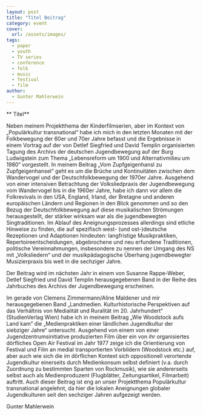 ```yaml
---
layout: post
title: "Titel Beitrag"
category: event
cover:
  url: /assets/images/
tags:
  - paper
  - youth
  - TV series
  - conference
  - folk
  - music
  - festival
  - film
author:
  - Gunter Mahlerwein
---
```


** Titel**

<!-- more -->

Neben meinem Projektthema der Kinderfilmserien, aber im Kontext von „Populärkultur transnational“ habe ich mich in den letzten Monaten mit der Folkbewegung der 60er und 70er Jahre befasst und die Ergebnisse in einem Vortrag auf der von Detlef Siegfried und David Templin organisierten Tagung des Archivs der deutschen Jugendbewegung auf der Burg Ludwigstein zum Thema „Lebensreform um 1900 und Alternativmilieu um 1980“ vorgestellt. In meinem Beitrag „Vom Zupfgeigenhansl zu Zupfgeigenhansel“ geht es um die Brüche und Kontinuitäten zwischen dem Wandervogel und der Deutschfolkbewegung der 1970er Jahre. Ausgehend von einer intensiven Betrachtung der Volksliedpraxis der Jugendbewegung vom Wandervogel bis in die 1960er Jahre, habe ich dann vor allem die Folkrevivals in den USA, England, Irland, der Bretagne und anderen europäischen Ländern und Regionen in den Blick genommen und so den Bezug der Deutschfolkbewegung auf diese musikalischen Strömungen herausgestellt, der  stärker wirksam war als die jugendbewegten Singtraditionen. Im Ablauf des Aneignungsprozesses allerdings sind etliche Hinweise zu finden, die auf spezifisch west- (und ost-)deutsche Rezeptionen und Adaptionen hindeuten: langfristige Musikpraktiken, Repertoireentscheidungen, abgebrochene und neu erfundene Traditionen, politische Vereinnahmungen, insbesondere zu nennen der Umgang des NS mit „Volksliedern“ und der musikpädagogische Überhang jugendbewegter Musizierpraxis bis weit in die sechziger Jahre.

Der Beitrag wird im nächsten Jahr in einem von Susanne Rappe-Weber, Detlef Siegfried und David Templin herausgegebenen Band in der Reihe des Jahrbuches des Archivs der Jugendbewegung erscheinen.

Im gerade von Clemens Zimmermann/Aline Maldener und mir herausgegebenen Band „Landmedien. Kulturhistorische Perspektiven auf das Verhältnis von Medialität und Ruralität im 20. Jahrhundert“ (StudienVerlag Wien) habe ich in meinem Beitrag „Wie Woodstock aufs Land kam“ die „Medienpraktiken einer ländlichen Jugendkultur der siebziger Jahre“ untersucht. Ausgehend von einem von einer Jugendzentrumsinitiative produzierten Film über ein von ihr organisiertes dörfliches Open Air Festival im Jahr 1977 zeige ich die Orientierung von Festival und Film an medial transportierten Vorbildern (Woodstock etc.) auf, aber auch wie sich die im dörflichen Kontext sich oppositionell verortende Jugendkultur einerseits durch Medienkonsum selbst definiert (v.a. durch Zuordnung zu bestimmten Sparten von Rockmusik), wie sie andererseits selbst auch als Medienproduzent (Flugblätter, Zeitungsartikel, Filmarbeit) auftritt. Auch dieser Beitrag ist eng an unser Projektthema Populärkultur transnational angelehnt, da hier die lokalen Aneignungen globaler Jugendkulturen seit den sechziger Jahren aufgezeigt werden.

Gunter Mahlerwein
